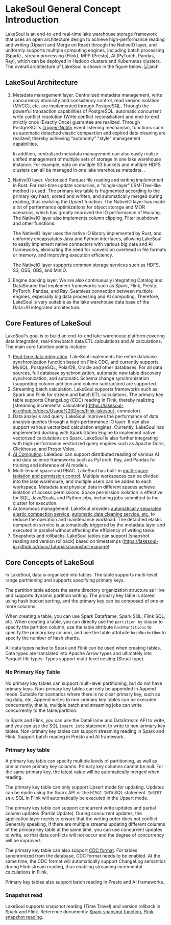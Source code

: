 # LakeSoul General Concept Introduction

LakeSoul is an end-to-end real-time lake warehouse storage framework that uses an open architecture design to achieve high-performance reading and writing (Upsert and Merge on Read) through the NativeIO layer, and uniformly supports multiple computing engines, including batch processing (Spark) , stream processing (Flink), MPP (Presto), AI (PyTorch, Pandas, Ray), which can be deployed in Hadoop clusters and Kubernetes clusters. The overall architecture of LakeSoul is shown in the figure below:
![arch](@site/static/img/lakeSoulModel.png)

## LakeSoul Architecture
1. Metadata management layer. Centralized metadata management, write concurrency atomicity and consistency control, read version isolation (MVCC), etc. are implemented through PostgreSQL. Through the powerful transaction capabilities of PostgreSQL, automatic concurrent write conflict resolution (Write conflict reconsiliation) and end-to-end strictly once (Exactly Once) guarantee are realized. Through PostgreSQL's [Trigger-Notify](https://www.postgresql.org/docs/current/sql-notify.html) event listening mechanism, functions such as automatic detached elastic compaction and expired data cleaning are realized, thereby achieving "autonomy" "style" management capabilities.

   In addition, centralized metadata management can also easily realize unified management of multiple sets of storage in one lake warehouse instance. For example, data on multiple S3 buckets and multiple HDFS clusters can all be managed in one lake warehouse metadata. .

2. NativeIO layer. Vectorized Parquet file reading and writing implemented in Rust. For real-time update scenarios, a "single-layer" LSM-Tree-like method is used. The primary key table is fragmented according to the primary key hash, sorted and written, and automatically merged during reading, thus realizing the Upsert function. The NativeIO layer has made a lot of performance optimizations for object storage and MOR scenarios, which has greatly improved the IO performance of Hucang. The NativeIO layer also implements column clipping, Filter pushdown and other functions.

   The NativeIO layer uses the native IO library implemented by Rust, and uniformly encapsulates Java and Python interfaces, allowing LakeSoul to easily implement native connectors with various big data and AI frameworks, eliminating the need for conversion overhead in file formats or memory, and improving execution efficiency.

   The NativeIO layer supports common storage services such as HDFS, S3, OSS, OBS, and MinIO.

3. Engine docking layer. We are also continuously integrating Catalog and DataSource that implement frameworks such as Spark, Flink, Presto, PyTorch, Pandas, and Ray. Seamless connection between multiple engines, especially big data processing and AI computing. Therefore, LakeSoul is very suitable as the lake warehouse data base of the Data+AI integrated architecture.

## Core Features of LakeSoul
LakeSoul's goal is to build an end-to-end lake warehouse platform covering data integration, real-time/batch data ETL calculations and AI calculations. The main core function points include:
1. [Real-time data integration](https://lakesoul-io.github.io/docs/Usage%20Docs/flink-cdc-sync). LakeSoul implements the entire database synchronization function based on Flink CDC, and currently supports MySQL, PostgreSQL, PolarDB, Oracle and other databases. For all data sources, full database synchronization, automatic new table discovery synchronization, and automatic Schema change synchronization (supporting column addition and column subtraction) are supported.
2. Streaming batch calculation. LakeSoul supports frameworks such as Spark and Flink for stream and batch ETL calculations. The primary key table supports ChangeLog (CDC) reading in Flink, thereby realizing [streaming incremental calculation](https://lakesoul-io.github.io/docs/Usage%20Docs/flink-lakesoul- connector).
3. Data analysis and query. LakeSoul improves the performance of data analysis queries through a high-performance IO layer. It can also support various vectorized calculation engines. Currently, LakeSoul has implemented docking with Spark Gluten Engine to implement native vectorized calculations on Spark. LakeSoul is also further integrating with high-performance vectorized query engines such as Apache Doris, Clickhouse, and Presto Velox.
4. [AI Computing](https://lakesoul-io.github.io/docs/Usage%20Docs/machine-learning-support). LakeSoul can support distributed reading of various AI and data science frameworks such as PyTorch, Ray, and Pandas for training and inference of AI models.
5. Multi-tenant space and RBAC. LakeSoul has built-in [multi-space isolation and permission control](https://lakesoul-io.github.io/docs/Usage%20Docs/workspace-and-rbac). Multiple workspaces can be divided into the lake warehouse, and multiple users can be added to each workspace. Metadata and physical data in different spaces achieve isolation of access permissions. Space permission isolation is effective for SQL, Java/Scala, and Python jobs, including jobs submitted to the cluster for execution.
6. Autonomous management. LakeSoul provides [automatically separated elastic compaction service](https://lakesoul-io.github.io/docs/Usage%20Docs/auto-compaction-task), [automatic data cleaning service, etc.]( https://lakesoul-io.github.io/docs/Usage%20Docs/clean-redundant-data) to reduce the operation and maintenance workload. The detached elastic compaction service is automatically triggered by the metadata layer and executed in parallel without affecting the efficiency of writing tasks.
7. Snapshots and rollbacks. LakeSoul tables can support [snapshot reading and version rollback] based on timestamps (https://lakesoul-io.github.io/docs/Tutorials/snapshot-manage).

## Core Concepts of LakeSoul
In LakeSoul, data is organized into tables. The table supports multi-level range partitioning and supports specifying primary keys.

The partition table adopts the same directory organization structure as Hive and supports dynamic partition writing. The primary key table is stored using hash bucket sorting, and the primary key can be composed of one or more columns.

When creating a table, you can use Spark Dataframe, Spark SQL, Flink SQL, etc. When creating a table, you can directly use the `partition by` clause to specify the partition column, use the table attribute `hashPartitions` to specify the primary key column, and use the table attribute `hashBucketNum` to specify the number of hash shards.

All data types native to Spark and Flink can be used when creating tables. Data types are translated into Apache Arrow types and ultimately into Parquet file types. Types support multi-level nesting (Struct type).

### No Primary Key Table
No primary key tables can support multi-level partitioning, but do not have primary keys. Non-primary key tables can only be appended in Append mode. Suitable for scenarios where there is no clear primary key, such as log data, etc. Append writes to non-primary key tables can be executed concurrently, that is, multiple batch and streaming jobs can write concurrently to the table/partition.

In Spark and Flink, you can use the DataFrame and DataStream API to write, and you can use the SQL `insert into` statement to write to non-primary key tables. Non-primary key tables can support streaming reading in Spark and Flink. Support batch reading in Presto and AI framework.

### Primary key table
A primary key table can specify multiple levels of partitioning, as well as one or more primary key columns. Primary key columns cannot be null. For the same primary key, the latest value will be automatically merged when reading.

The primary key table can only support Upsert mode for updating. Updates can be made using the Spark API or the `MERGE INTO` SQL statement. `INSERT INTO` SQL in Flink will automatically be executed in the Upsert mode.

The primary key table can support concurrent write updates and partial column updates (Partial Update). During concurrent updates, the application layer needs to ensure that the writing order does not conflict. Generally speaking, if there are multiple streams updating different columns of the primary key table at the same time, you can use concurrent updates to write, so that data conflicts will not occur and the degree of concurrency will be improved.

The primary key table can also support [CDC format](https://lakesoul-io.github.io/docs/Usage%20Docs/cdc-ingestion-table). For tables synchronized from the database, CDC format needs to be enabled. At the same time, the CDC format will automatically support ChangeLog semantics during Flink stream reading, thus enabling streaming incremental calculations in Flink.

Primary key tables also support batch reading in Presto and AI frameworks.

### Snapshot read
LakeSoul supports snapshot reading (Time Travel) and version rollback in Spark and Flink. Reference documents: [Spark snapshot function](https://lakesoul-io.github.io/docs/Tutorials/snapshot-manage), [Flink snapshot reading](https://lakesoul-io.github.io/docs/Usage%20Docs/flink-lakesoul-connector#42-snapshot-batch-read).